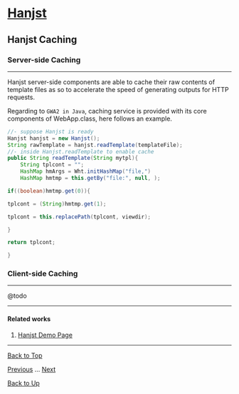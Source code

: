 # [Hanjst](/hanjst/index)
## Hanjst Caching
### Server-side Caching
---
Hanjst server-side components are able to cache their raw contents of template files as so to accelerate the speed of generating outputs for HTTP requests.

Regarding to `GWA2 in Java`, caching service is provided with its core components of WebApp.class, here follows an example.

```java
//- suppose Hanjst is ready
Hanjst hanjst = new Hanjst();
String rawTemplate = hanjst.readTemplate(templateFile);
//- inside Hanjst.readTemplate to enable cache
public String readTemplate(String mytpl){
	String tplcont = "";
	HashMap hmArgs = Wht.initHashMap("file,")
	HashMap hmtmp = this.getBy("file:", null, );

if((boolean)hmtmp.get(0)){

tplcont = (String)hmtmp.get(1);

tplcont = this.replacePath(tplcont, viewdir);

}

return tplcont;

}


```  


### Client-side Caching
---
@todo

---

#### Related works

1. [Hanjst Demo Page](https://ufqi.com/dev/hanjst/)


---

[Back to Top](/hanjst/hanjst-cache)

[Previous](./data-in-resource) ... [Next](./)

[Back to Up](/hanjst/index)

<!--stackedit_data:
eyJoaXN0b3J5IjpbLTEzMjg0NzEyMjksLTQ1NTcyNDEzLC0xMj
A4NTgzNTAzLC04OTIxOTMwMjNdfQ==
-->